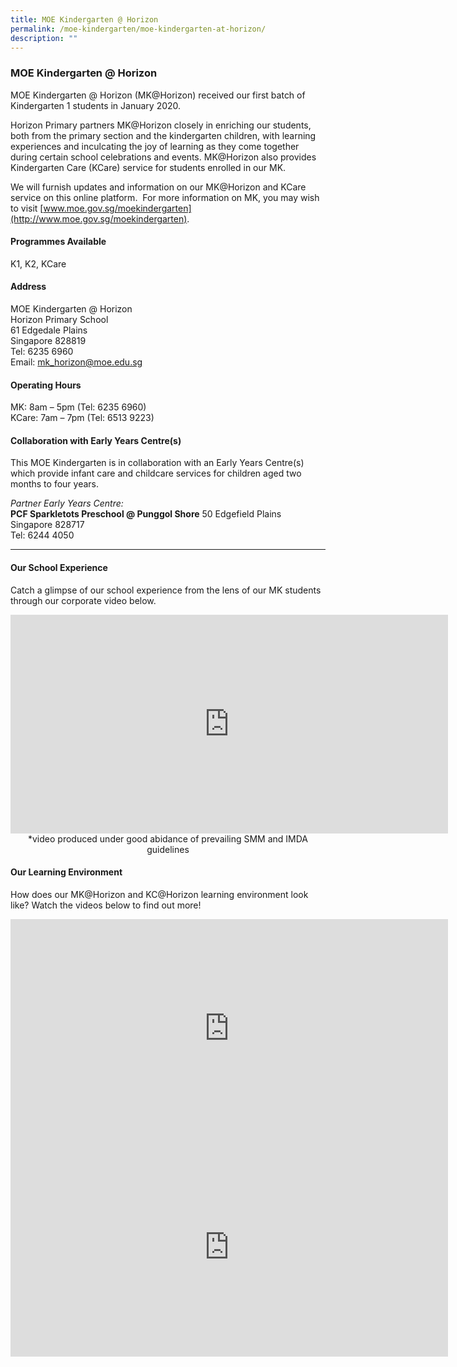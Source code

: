 ```yaml
---
title: MOE Kindergarten @ Horizon
permalink: /moe-kindergarten/moe-kindergarten-at-horizon/
description: ""
---
```

### **MOE Kindergarten @ Horizon**
MOE Kindergarten @ Horizon (MK@Horizon) received our first batch of Kindergarten 1 students in January 2020.

Horizon Primary partners MK@Horizon closely in enriching our students, both from the primary section and the kindergarten children, with learning experiences and inculcating the joy of learning as they come together during certain school celebrations and events.&nbsp;MK@Horizon also provides Kindergarten Care (KCare) service for students enrolled in our MK.&nbsp;  

We will furnish updates and information on our MK@Horizon and KCare service on this online platform.&nbsp; For more information on MK, you may wish to visit&nbsp;[www.moe.gov.sg/moekindergarten](http://www.moe.gov.sg/moekindergarten).

#### **Programmes Available**
K1, K2, KCare

#### **Address**
MOE Kindergarten @ Horizon<br>
Horizon Primary School<br>
61 Edgedale Plains<br>
Singapore 828819<br>
Tel: 6235 6960<br>
Email: mk_horizon@moe.edu.sg 

#### **Operating Hours**
MK: 8am – 5pm (Tel: 6235 6960)<br>
KCare: 7am – 7pm (Tel: 6513 9223)

#### **Collaboration with Early Years Centre(s)**
This MOE Kindergarten is in collaboration with an Early Years Centre(s) which provide infant care and childcare services for children aged two months to four years.

_Partner Early Years Centre:_<br>
**PCF Sparkletots Preschool @ Punggol Shore**
50 Edgefield Plains<br>
Singapore 828717<br>
Tel: 6244 4050

-----------------------------------------------------------------------

#### **Our School Experience**
Catch a glimpse of our school experience from the lens of our MK students through our corporate video below.

<iframe width="700" height="350" src="https://www.youtube.com/embed/zKwOQ25PNiE" title="A Day in MK@Horizon" frameborder="0" allow="accelerometer; autoplay; clipboard-write; encrypted-media; gyroscope; picture-in-picture; web-share" allowfullscreen=""></iframe>

<center>*video produced under good abidance of prevailing SMM and IMDA guidelines</center>

#### **Our Learning Environment**
How does our MK@Horizon and KC@Horizon learning environment look like? Watch the videos below to find out more!

<iframe width="700" height="350" src="https://www.youtube.com/embed/Ld6XYgTIfn0" title="MK@Horizon Learning Environment" frameborder="0" allow="accelerometer; autoplay; clipboard-write; encrypted-media; gyroscope; picture-in-picture; web-share" allowfullscreen=""></iframe>

<iframe width="700" height="350" src="https://www.youtube.com/embed/7ceAdi-oJFI" title="KCare@Horizon Learning Environment" frameborder="0" allow="accelerometer; autoplay; clipboard-write; encrypted-media; gyroscope; picture-in-picture; web-share" allowfullscreen=""></iframe>
